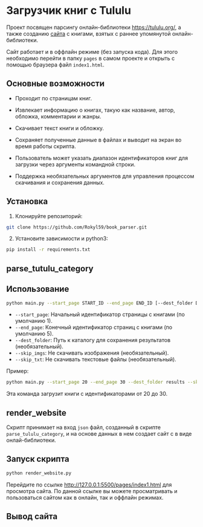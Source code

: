 # Загрузчик книг с Tululu

Проект посвящен парсингу онлайн-библиотеки https://tululu.org/, а также созданию [сайта](https://rokyl59.github.io/book_parser/pages/index1.html) с книгами, взятых с раннее упомянутой онлайн-библиотеки.

Сайт работает и в оффлайн режиме (без запуска кода). Для этого необходимо перейти в папку `pages` в самом проекте и открыть с помощью браузера файл `index1.html`.


## Основные возможности

* Проходит по страницам книг.

* Извлекает информацию о книгах, такую как название, автор, обложка, комментарии и жанры.

* Скачивает текст книги и обложку.

* Сохраняет полученные данные в файлах и выводит на экран во время работы скрипта.

* Пользователь может указать диапазон идентификаторов книг для загрузки через аргументы командной строки.

* Поддержка необязательных аргументов для управления процессом скачивания и сохранения данных.

## Установка

1. Клонируйте репозиторий:

```bash
git clone https://github.com/Rokyl59/book_parser.git
```

2. Установите зависимости и python3:

```bash
pip install -r requirements.txt
```

## parse_tutulu_category

## Использование

```bash
python main.py --start_page START_ID --end_page END_ID [--dest_folder DEST_FOLDER] [--skip_imgs] [--skip_txt]
```

* `--start_page`: Начальный идентификатор страницы с книгами (по умолчанию 1).
* `--end_page`: Конечный идентификатор страниц с книгами (по умолчанию 5).
* `--dest_folder`: Путь к каталогу для сохранения результатов (необязательный).
* `--skip_imgs`: Не скачивать изображения (необязательный).
* `--skip_txt`: Не скачивать текстовые файлы (необязательный).

Пример:

```bash
python main.py --start_page 20 --end_page 30 --dest_folder results --skip_txt
```

Эта команда загрузит книги с идентификаторами от 20 до 30.

## render_website

Скрипт принимает на вход `json` файл, созданный в скрипте `parse_tululu_category`, и на основе данных в нем создает сайт с в виде онлай-библиотеки.

## Запуск скрипта

```bash
python render_website.py
```

Перейдите по ссылке http://127.0.0.1:5500/pages/index1.html для просмотра сайта. По данной ссылке вы можете просматривать и пользоваться сайтом как в онлайн, так и оффлайн режимах.

## Вывод сайта



